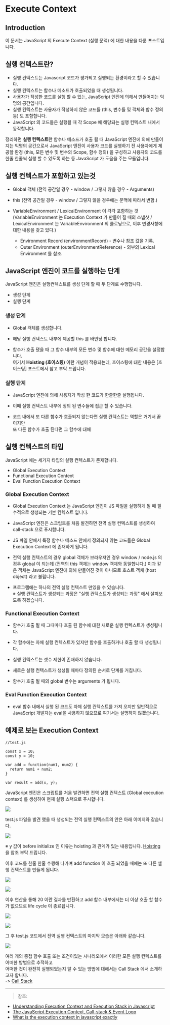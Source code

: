 # Execute Context

## Introduction

이 문서는 JavaScript 의 Execute Context (실행 문맥) 에 대한 내용을 다룬 포스트입니다.

## 실행 컨텍스트란?

* 실행 컨텍스트는 Javascript 코드가 평가되고 실행되는 환경이라고 할 수 있습니다.
* 실행 컨텍스트는 함수나 메소드가 호출되었을 때 생성됩니다.
* 사용자가 작성한 코드를 실행 할 수 있는, JavaScript 엔진에 의해서 만들어지는 익명의 공간입니다.
* 실행 컨텍스트는 사용자가 작성하지 않은 코드들 (this, 변수들 및 객체와 함수 정의 등) 도 포함합니다.
* JavaScript 의 코드들은 실행될 때 각 Scope 에 해당되는 실행 컨텍스트 내에서 동작합니다.

정리하면 **실행 컨텍스트**란 함수나 메소드가 호출 될 때 JavaScript 엔진에 의해 만들어지는 익명의 공간으로서
JavaScript 엔진이 사용자 코드를 실행하기 전 사용자에게 제공할 환경 (this, 모든 변수 및 변수의 Scope, 함수 정의) 을 구성하고
사용자의 코드를 한줄 한줄씩 실행 할 수 있도록 하는 등 JavaScript 가 도움을 주는 모듈입니다.

## 실행 컨텍스트가 포함하고 있는것

* Global 객체 (전역 공간일 경우 - window / 그렇지 않을 경우 - Arguments)

* this (전역 공간일 경우 - window / 그렇지 않을 경우에는 문맥에 따라서 변함.)

* VariableEnvironment / LexicalEnvironment 이 각각 포함하는 것  
 (VariableEnvironment 는 Execution Context 가 만들어 질 때의 스냅샷 /  
  LexicalEnvironment 는 VariableEnvironment 의 클로닝으로, 이후 변경사항에 대한 내용을 갖고 있다.)
 
  * Environment Record (environmentRecord) - 변수나 참조 값을 기록.
  * Outer Environment (outerEnvironmentReference) - 외부의 Lexical Environment 를 참조.

## JavaScript 엔진이 코드를 실행하는 단계

JavaScript 엔진은 실행컨텍스트를 생성 단계 할 때 두 단계로 수행합니다.

* 생성 단계
* 실행 단계

### 생성 단계

* Global 객체를 생성합니다.

* 해당 실행 컨텍스트 내부에 제공할 this 를 바인딩 합니다.

* 함수가 호출 됐을 때 그 함수 내부의 모든 변수 및 함수에 대한 메모리 공간을 설정합니다.  
  여기서 **Hoisting (호이스팅)** 이란 개념이 적용되는데, 호이스팅에 대한 내용은 [호이스팅] 포스트에서 참고 부탁 드립니다.

### 실행 단계

* JavaScript 엔진에 의해 사용자가 작성 한 코드가 한줄한줄 실행됩니다.

* 이때 실행 컨텍스트 내부에 정의 된 변수들에 접근 할 수 있습니다.

* 코드 내에서 또 다른 함수가 호출되지 않는다면 실행 컨텍스트는 역할은 거기서 끝이지만  
  또 다른 함수가 호출 된다면 그 함수에 대해 


## 실행 컨텍스트의 타입

JavaScript 에는 세가지 타입의 실행 컨텍스트가 존재합니다.

* Global Execution Context
* Functional Execution Context
* Eval Function Execution Context

### Global Execution Context

* Global Execution Context 는 JavaScript 엔진이 JS 파일을 실행하게 될 때 필수적으로 생성되는 기본 컨텍스트 입니다.

* JavaScript 엔진은 스크립트를 처음 발견하면 전역 실행 컨텍스트를 생성하여 call-stack 으로 푸시합니다.

* JS 파일 안에서 특정 함수나 메소드 안에서 정의되지 않는 코드들은 Global Execution Context 에 존재하게 됩니다.

* 전역 실행 컨텍스트의 경우 global 객체가 브라우져인 경우 window / node.js 의 경우 global 이 되는데 (전역의 this 객체는 window 객체와 동일합니다.) 이과 같은 객체는 JavaScript 엔진에 의해 만들어진 것이 아니므로 호스트 객체 (host object) 라고 불립니다.

* 프로그램에는 하나의 전역 실행 컨텍스트 만있을 수 있습니다.  
  ※ 실행 컨텍스트가 생성되는 과정은 "실행 컨텍스트가 생성되는 과정" 에서 살펴보도록 하겠습니다.

### Functional Execution Context

* 함수가 호출 될 때 그때마다 호출 된 함수에 대한 새로운 실행 컨텍스트가 생성됩니다.

* 각 함수에는 자체 실행 컨텍스트가 있지만 함수를 호출하거나 호출 할 때 생성됩니다.

* 실행 컨텍스트는 갯수 제한이 존재하지 않습니다.

* 새로운 실행 컨텍스트가 생성될 때마다 정의된 순서로 단계를 거칩니다.

* 함수가 호출 될 때의 global 변수는 arguments 가 됩니다.

### Eval Function Execution Context

* eval 함수 내에서 실행 된 코드도 자체 실행 컨텍스트를 가져 오지만 일반적으로 JavaScript 개발자는 eval을 사용하지 않으므로 여기서는 설명하지 않겠습니다.

## 예제로 보는 Execution Context

```
//test.js

const x = 10;
const y = 10;

var add = function(num1, num2) {
  return num1 + num2;
}

var result = add(x, y);
```

JavaScript 엔진은 스크립트를 처음 발견하면 전역 실행 컨텍스트 (Global execution context) 를 생성하여 현재 실행 스택으로 푸시합니다.

![](https://github.com/dev-angelo/DevTips-FrontEnd/blob/master/Execution-Context/images/call_stack_1.png)

test.js 파일을 발견 했을 때 생성되는 전역 실행 컨텍스트의 안은 아래 이미지와 같습니다.

![](https://github.com/dev-angelo/DevTips-FrontEnd/blob/master/Execution-Context/images/global_execution_context_1.png)

※ y 값이 before initialize 인 이유는 hoisting 과 관계가 있는 내용입니다. [Hoisting]() 을 참조 부탁 드립니다.

이후 코드를 한줄 한줄 수행해 나가며 add function 이 호출 되었을 때에는 또 다른 샐행 컨텍스트를 만들게 됩니다.

![](https://github.com/dev-angelo/DevTips-FrontEnd/blob/master/Execution-Context/images/call_stack_2.png)

![](https://github.com/dev-angelo/DevTips-FrontEnd/blob/master/Execution-Context/images/global_execution_context_2.png)

이후 연산을 통해 20 이란 결과를 반환하고 add 함수 내부에서는 더 이상 호출 할 함수가 없으므로 life cycle 이 종료됩니다.

![](https://github.com/dev-angelo/DevTips-FrontEnd/blob/master/Execution-Context/images/global_execution_context_3.png)

![](https://github.com/dev-angelo/DevTips-FrontEnd/blob/master/Execution-Context/images/call_stack_1.png)

그 후 test.js 코드에서 전역 실행 컨텍스트의 마지막 모습은 아래와 같습니다.

![](https://github.com/dev-angelo/DevTips-FrontEnd/blob/master/Execution-Context/images/global_execution_context_4.png)

여러 개의 중첩 함수 호출 또는 조건이있는 시나리오에서 이러한 모든 실행 컨텍스트를 어떠한 방법으로 추적하고  
어떠한 것이 완전히 실행되었는지 알 수 있는 방법에 대해서는 Call Stack 에서 소개하고자 합니다.  
-> [Call Stack](https://github.com/dev-angelo/DevTips-FrontEnd/tree/master/Call-Stack)

<hr>

> 참조:
* [Understanding Execution Context and Execution Stack in Javascript](https://blog.bitsrc.io/understanding-execution-context-and-execution-stack-in-javascript-1c9ea8642dd0)
* [The JavaScript Execution Context, Call-stack & Event Loop](https://dev.to/thebabscraig/the-javascript-execution-context-call-stack-event-loop-1if1)
* [What is the execution context in javascript exactly](https://stackoverflow.com/questions/9384758/what-is-the-execution-context-in-javascript-exactly)
